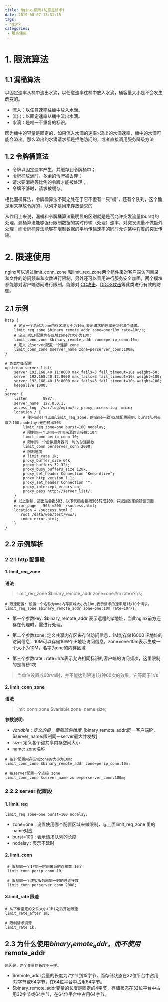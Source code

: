 ```yaml
---
title: Nginx-限流(防恶意请求)
date: 2019-08-07 13:31:15
tags:
- nginx
categories:
 - 服务使用
---
```

# 1. 限流算法
## 1.1 漏桶算法
以固定速率从桶中流出水滴，以任意速率往桶中放入水滴，桶容量大小是不会发生改变的。  
 - 流入：以任意速率往桶中放入水滴。
 - 流出：以固定速率从桶中流出水滴。
 - 水滴：是唯一不重复的标识。

因为桶中的容量是固定的，如果流入水滴的速率>流出的水滴速率，桶中的水滴可能会溢出。那么溢出的水滴请求都是拒绝访问的，或者直接调用服务降级方法

## 1.2 令牌桶算法
- 令牌以固定速率产生，并缓存到令牌桶中；
- 令牌桶放满时，多余的令牌被丢弃；
- 请求要消耗等比例的令牌才能被处理；
- 令牌不够时，请求被缓存。

相比漏桶算法，令牌桶算法不同之处在于它不但有一只“桶”，还有个队列，这个桶是用来存放令牌的，队列才是用来存放请求的

从作用上来说，漏桶和令牌桶算法最明显的区别就是是否允许突发流量(burst)的处理，漏桶算法能够强行限制数据的实时传输（处理）速率，对突发流量不做额外处理；而令牌桶算法能够在限制数据的平均传输速率的同时允许某种程度的突发传输。

# 2. 限速使用
nginx可以通过limit_conn_zone 和limit_req_zone两个组件来对客户端访问目录和文件的访问频率和次数进行限制，另外还可以善用进行服务安全加固，两个模块都能够对客户端访问进行限制。能够对 [CC攻击](https://baike.baidu.com/item/CC%E6%94%BB%E5%87%BB)、[DDOS攻击](https://baike.baidu.com/item/%E5%88%86%E5%B8%83%E5%BC%8F%E6%8B%92%E7%BB%9D%E6%9C%8D%E5%8A%A1%E6%94%BB%E5%87%BB/3802159?fromtitle=DDOS%E6%94%BB%E5%87%BB&fromid=177090)等此类进行有效的防御。

## 2.1 示例
```
http {   
    # 定义一个名称为one内存区域大小为10m,表示请求的速率是1秒10个请求。
    limit_req_zone $binary_remote_addr zone=one:10m rate=10r/s;
    # 定义 按IP配置内存区域zone的大小为10m:
    limit_conn_zone $binary_remote_addr zone=perip_conn:10m;
    # 定义 按server配置一个连接 zone
    limit_conn_zone $server_name zone=perserver_conn:100m;
}

# 负载均衡配置
upstream server_list{
    server 192.168.40.11:8000 max_fails=3 fail_timeout=10s weight=50;
    server 192.168.40.12:8000 max_fails=3 fail_timeout=10s weight=100;
    server 192.168.40.13:8000 max_fails=3 fail_timeout=10s weight=100;
    keepalive 1000;
}
server {
    listen       8887;
    server_name  127.0.0.1;
    access_log  /var/log/nginx/sz_proxy_access.log  main;
    location / {
        # 使用one(与上面limit_req_zone，的name一致)区域配置限制，burst队列长度为100,nodelay:是否抛出503
        limit_req zone=one burst=100 nodelay;
        # 限制同一个IP同一时间来源的连接数:10个
        limit_conn perip_conn 10;
        # 限制同一个虚拟服务器同一时的总连接数
        limit_conn perserver_conn 2000;
        # 限制速度
        # limit_rate 1k;
        proxy_buffer_size 64k;
        proxy_buffers 32 32k;
        proxy_busy_buffers_size 128k;
        proxy_set_header Connection "Keep-Alive";
        proxy_http_version 1.1;
        proxy_set_header Connection "";
        proxy_intercept_errors on;
        proxy_pass http://server_list/;
    }
    # 以上限制，超出后会报503，以下代码会把把503转成200，并返回固定的错误页面
    error_page   503 =200  /success.html;
    location = /success.html {
       root /data/web/test/www/;
       index error.html;
    }
}

```

## 2.2 示例解析

### 2.2.1 http 配置段

#### 1. limit_req_zone

**语法**
> limit_req_zone $binary_remote_addr zone=one:?m rate=?r/s;

```
# 限速配置: 设置一个名称为one内存区域大小为10m,表示请求的速率是1秒10个请求。
limit_req_zone $binary_remote_addr zone=one:10m rate=10r/s;
```
 <!--- zone:one:10m 表示一个内存区域大小为10m,并且设定了名称为one-->
 <!--- rate=10r/s 表示请求的速率是1秒10个请求，当单位设置成60r/m时，并不能达到限速1分钟60次的效果，它等同于1r/s。-->
 <!--- $binary_remote_addr 表示远程的ip地址，当此nginx前方还存在代理时，需进行处理-->
 
- 第一个参数key: $binary_remote_addr 表示远程的ip地址，当此nginx前方还存在代理时，需进行处理。

- 第二个参数zone: 定义共享内存区来存储访问信息，1M能存储16000 IP地址的访问信息，10M可以存储16W个IP地址访问信息。zone=one:10m表示生成一个大小为10M，名字为one的内存区域
- 第三个参数rate : rate=1r/s表示允许相同标识的客户端的访问频次，这里限制的是每秒1次
> 当单位设置成60r/m时，并不能达到限速1分钟60次的效果，它等同于1r/s


#### 2. limit_conn_zone

**语法**
> imit_conn_zone $variable zone=name:size;

**参数说明:**
- $variable: 定义的键，要限流的维度,[$binary_remote_addr:同一客户端IP，$server_name:限制同一server最大并发数]
- size: 定义各个键共享内存空间大小
- name: zone名称


```
# 按IP配置内存区域zone的大小为10m:
limit_conn_zone $binary_remote_addr zone=perip_conn:10m;

# 按server配置一个连接 zone
limit_conn_zone $server_name zone=perserver_conn:100m;
```

### 2.2.2 server 配置段

#### 1. limit_req
```
limit_req zone=one burst=100 nodelay;
```
- zone=one : 设置使用哪个配置区域来做限制，与上面limit_req_zone 里的name对应
- burst=100 : 表示请求队列的长度
- nodelay : 表示不延时

#### 2. limit_conn
```
 # 限制同一个IP同一时间来源的连接数:10个
 limit_conn perip_conn 10;
 
 # 限制同一个虚拟服务器同一时的总连接数
 limit_conn perserver_conn 2000;
```
#### 3.limit_rate 限速

```
# 从下载指定的文件大小(1M)之后开始限速
limit_rate_after 1m;
 
# 限制请求资源
limit_rate 1k;
```
## 2.3 为什么使用$binary_remote_addr，而不使用$remote_addr
`原因是，两个变量的长度不一样。`
- $remote_addr变量的长度为7字节到15字节，而存储状态在32位平台中占用32字节或64字节，在64位平台中占用64字节。
- $binary_remote_addr变量的长度是固定的4字节，存储状态在32位平台中占用32字节或64字节，在64位平台中占用64字节。